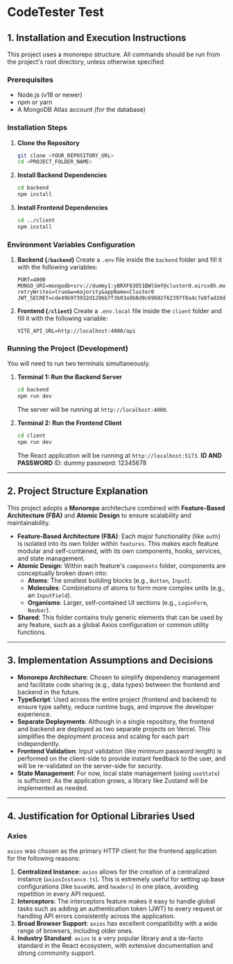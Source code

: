 # CodeTester Test


## 1. Installation and Execution Instructions

This project uses a monorepo structure. All commands should be run from the project's root directory, unless otherwise specified.

### Prerequisites
- Node.js (v18 or newer)
- npm or yarn
- A MongoDB Atlas account (for the database)

### Installation Steps

1.  **Clone the Repository**
    ```bash
    git clone <YOUR_REPOSITORY_URL>
    cd <PROJECT_FOLDER_NAME>
    ```

2.  **Install Backend Dependencies**
    ```bash
    cd backend
    npm install
    ```

3.  **Install Frontend Dependencies**
    ```bash
    cd ../client
    npm install
    ```

### Environment Variables Configuration

1.  **Backend (`/backend`)**
    Create a `.env` file inside the `backend` folder and fill it with the following variables:
    ```env
    PORT=4000
    MONGO_URI=mongodb+srv://dummy1:yBRXF83O51BWlGmf@cluster0.oirsx8h.mongodb.net/?retryWrites=true&w=majority&appName=Cluster0
    JWT_SECRET=cde49b973932d1206b7f3b03a9b8d9c69602f62397f8a4c7e8fad2dd1d891ca7
    ```

2.  **Frontend (`/client`)**
    Create a `.env.local` file inside the `client` folder and fill it with the following variable:
    ```env
    VITE_API_URL=http://localhost:4000/api
    ```

### Running the Project (Development)

You will need to run two terminals simultaneously.

1.  **Terminal 1: Run the Backend Server**
    ```bash
    cd backend
    npm run dev
    ```
    The server will be running at `http://localhost:4000`.

2.  **Terminal 2: Run the Frontend Client**
    ```bash
    cd client
    npm run dev
    ```
    The React application will be running at `http://localhost:5173`.
    **ID AND PASSWORD**
    ID: dummy
    password: 12345678
---

## 2. Project Structure Explanation

This project adopts a **Monorepo** architecture combined with **Feature-Based Architecture (FBA)** and **Atomic Design** to ensure scalability and maintainability.


-   **Feature-Based Architecture (FBA)**: Each major functionality (like `auth`) is isolated into its own folder within `features`. This makes each feature modular and self-contained, with its own components, hooks, services, and state management.
-   **Atomic Design**: Within each feature's `components` folder, components are conceptually broken down into:
    -   **Atoms**: The smallest building blocks (e.g., `Button`, `Input`).
    -   **Molecules**: Combinations of atoms to form more complex units (e.g., an `InputField`).
    -   **Organisms**: Larger, self-contained UI sections (e.g., `LoginForm`, `Navbar`).
-   **Shared**: This folder contains truly generic elements that can be used by any feature, such as a global Axios configuration or common utility functions.

---

## 3. Implementation Assumptions and Decisions

-   **Monorepo Architecture**: Chosen to simplify dependency management and facilitate code sharing (e.g., data types) between the frontend and backend in the future.
-   **TypeScript**: Used across the entire project (frontend and backend) to ensure type safety, reduce runtime bugs, and improve the developer experience.
-   **Separate Deployments**: Although in a single repository, the frontend and backend are deployed as two separate projects on Vercel. This simplifies the deployment process and scaling for each part independently.
-   **Frontend Validation**: Input validation (like minimum password length) is performed on the client-side to provide instant feedback to the user, and will be re-validated on the server-side for security.
-   **State Management**: For now, local state management (using `useState`) is sufficient. As the application grows, a library like Zustand will be implemented as needed.

---

## 4. Justification for Optional Libraries Used

### Axios

`axios` was chosen as the primary HTTP client for the frontend application for the following reasons:

1.  **Centralized Instance**: `axios` allows for the creation of a centralized instance (`axiosInstance.ts`). This is extremely useful for setting up base configurations (like `baseURL` and `headers`) in one place, avoiding repetition in every API request.
2.  **Interceptors**: The interceptors feature makes it easy to handle global tasks such as adding an authentication token (JWT) to every request or handling API errors consistently across the application.
3.  **Broad Browser Support**: `axios` has excellent compatibility with a wide range of browsers, including older ones.
4.  **Industry Standard**: `axios` is a very popular library and a de-facto standard in the React ecosystem, with extensive documentation and strong community support.

